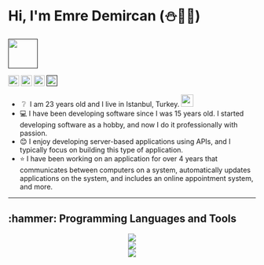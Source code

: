 # Hi, I'm Emre Demircan (:snowman::jack_o_lantern::tada:)
[<img src="https://readme-typing-svg.herokuapp.com?font=comfortaa&pause=1000&color=%23F77B93&lines=Nice+to+e-meet+you!;I'm+studying+Software+Engineering." height="60" />]()

[<img src="https://img.shields.io/badge/-LinkedIn-0e76a8?style=flat&logo=Linkedin&logoColor=white" height="22" />](https://www.linkedin.com/in/emre-demircan-940504177/)
[<img src="https://img.shields.io/badge/Gmail-D14836?style=flat&logo=gmail&logoColor=white" height="22" />](mailto:emrecpp1@gmail.com)
[<img src="https://img.shields.io/badge/YouTube-%23FF0000.svg?style=flat&logo=YouTube&logoColor=white" height="22" />](https://www.youtube.com/@EmreDemircan)
[<img src="https://komarev.com/ghpvc/?username=emrecpp" height="22" />]()    


* &nbsp;:grey_question: &nbsp;I am 23 years old and I live in Istanbul, Turkey. <img src="https://upload.wikimedia.org/wikipedia/commons/thumb/b/b4/Flag_of_Turkey.svg/150px-Flag_of_Turkey.svg.png" width="25"/>
* :computer: I have been developing software since I was 15 years old. I started developing software as a hobby, and now I do it professionally with passion.
* :blush: I enjoy developing server-based applications using APIs, and I typically focus on building this type of application.
* :star: I have been working on an application for over 4 years that communicates between computers on a system, automatically updates applications on the system, and includes an online appointment system, and more.
  



------------

<h2> :hammer: Programming Languages and Tools </h3>

<p align="center">
  <a>
    <img src="https://skillicons.dev/icons?i=python,c,cpp,cs,php,arduino&theme=light" /> <br>
    <img src="https://skillicons.dev/icons?i=qt,dotnet,mysql,sqlite&theme=light" /> <br>
    <img src="https://skillicons.dev/icons?i=git,aws,gcp,firebase,postman,visualstudio&theme=light" />
  </a>
</p>
